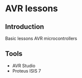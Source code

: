 # AVR lessons

## Introduction

Basic lessons AVR microcontrollers

## Tools

* AVR Studio
* Proteus ISIS 7
